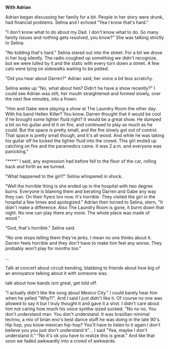 __With Adrian__

Adrian began discussing her family for a bit. People in her story were drunk, had financial problems. Selina and I echoed "Yea I know that's hard."

"I don't know what to do about my Dad. I don't know what to do. So many family issues and nothing gets resolved, you know?" She was talking strictly to Selina.

"No kidding that's hard." Selina stared out into the street. For a bit we drove in her bug silently. The radio coughed up something we didn't recognize, but we were lulled by it and the static with every turn down a street. A few cats were lying on sidewalks waiting to be petted.

"Did you hear about Darren?" Adrian said, her voice a bit less scratchy.

 Selina woke up "No, what about him? Didn't he have a show recently?" I could see Adrian was still, her mouth straightened and formed slowly, over the next few minutes, into a frown.

 "Him and Gabe were playing a show at The Laundry Room the other day. With his band Hellen Killer? You know. Darren thought that it would be cool if he brought some lighter fluid right? It would be a great show. He dumped a bit on his guitar and lit it on fire, and continued to play as much as he could. But the space is pretty small, and the fire slowly got out of control. That space is pretty small though, and it's all wood. And while he was taking his guitar off he kicked the lighter fluid into the crowd. This girl ended up catching on fire and the paramedics came. It was 2 a.m. and everyone was panicking."

"****" I said, any expression had before fell to the floor of the car, rolling back and forth as we turned.

"What happened to the girl?" Selina whispered in shock.

"Well the horrible thing is she ended up in the hospital with two degree burns. Everyone is blaming them and berating Darren and Gabe any way they can. On their flyers too now. It's horrible. They visited the girl in the hospital a few times and apologized." Adrian then turned to Selina, stern, "It didn't make a difference. Also The Laundry Room is gone, it burnt down that night. No one can play there any more. The whole place was made of wood."

"God, that's horrible." Selina said.

"No one stops telling them they're jerks. I mean no one thinks about it. Darren feels horrible and they don't have to make him feel any worse. They probably won't play for months too."






...

Talk at concert about circuit bending, blabbing to friends about how big of an annoyance talking about it with someone was.

talk about how bands isnt great, get told off.

"I actually didn't like the song about Mexico City."
I could barely hear him when he yelled "Why?!".
And I said I just didn't like it. Of course no one was allowed to say it but I truly thought it and gave it a shot. I didn't care about him not caring how much his voice syntha-sized sucked.
"No no no. You don't understand man. You don't understand. It was brazilian minimal techno, a mix of brian eno's best dance stuff he was doing in the late 90's. Hip hop, you know mexican hip-hop? You'll have to listen to it again I don't believe you you just don't understand it"...
I said "Yea, maybe I don't understand it."
"No it's ok you have to realize this is great."
And like that soon we faded awkwardly into a crowd of awkwards.
